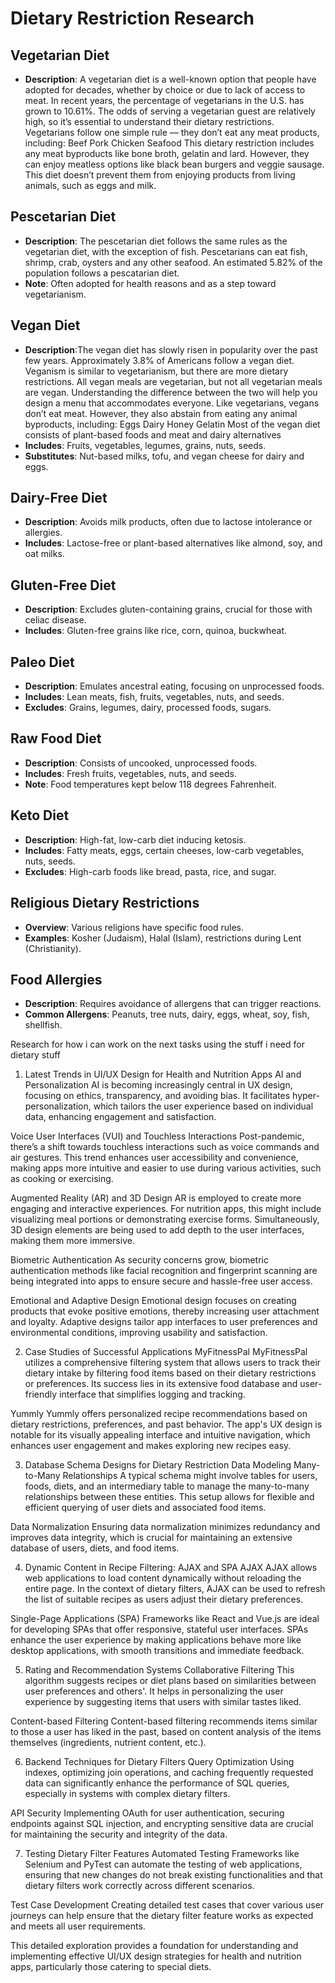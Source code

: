 # Dietary Restriction Research
## Vegetarian Diet
- **Description**: A vegetarian diet is a well-known option that people have adopted for decades, whether by choice or due to lack of access to meat. In recent years, the percentage of vegetarians in the U.S. has grown to 10.61%. The odds of serving a vegetarian guest are relatively high, so it’s essential to understand their dietary restrictions. Vegetarians follow one simple rule — they don’t eat any meat products, including:
Beef
Pork
Chicken
Seafood
This dietary restriction includes any meat byproducts like bone broth, gelatin and lard. However, they can enjoy meatless options like black bean burgers and veggie sausage. This diet doesn’t prevent them from enjoying products from living animals, such as eggs and milk.

## Pescetarian Diet
- **Description**: The pescetarian diet follows the same rules as the vegetarian diet, with the exception of fish. Pescetarians can eat fish, shrimp, crab, oysters and any other seafood. An estimated 5.82% of the population follows a pescatarian diet.
- **Note**: Often adopted for health reasons and as a step toward vegetarianism.

## Vegan Diet
- **Description**:The vegan diet has slowly risen in popularity over the past few years. Approximately 3.8% of Americans follow a vegan diet. Veganism is similar to vegetarianism, but there are more dietary restrictions. All vegan meals are vegetarian, but not all vegetarian meals are vegan. Understanding the difference between the two will help you design a menu that accommodates everyone.
Like vegetarians, vegans don’t eat meat. However, they also abstain from eating any animal byproducts, including:
Eggs
Dairy
Honey
Gelatin
Most of the vegan diet consists of plant-based foods and meat and dairy alternatives
- **Includes**: Fruits, vegetables, legumes, grains, nuts, seeds.
- **Substitutes**: Nut-based milks, tofu, and vegan cheese for dairy and eggs.

## Dairy-Free Diet
- **Description**: Avoids milk products, often due to lactose intolerance or allergies.
- **Includes**: Lactose-free or plant-based alternatives like almond, soy, and oat milks.

## Gluten-Free Diet
- **Description**: Excludes gluten-containing grains, crucial for those with celiac disease.
- **Includes**: Gluten-free grains like rice, corn, quinoa, buckwheat.

## Paleo Diet
- **Description**: Emulates ancestral eating, focusing on unprocessed foods.
- **Includes**: Lean meats, fish, fruits, vegetables, nuts, and seeds.
- **Excludes**: Grains, legumes, dairy, processed foods, sugars.

## Raw Food Diet
- **Description**: Consists of uncooked, unprocessed foods.
- **Includes**: Fresh fruits, vegetables, nuts, and seeds.
- **Note**: Food temperatures kept below 118 degrees Fahrenheit.

## Keto Diet
- **Description**: High-fat, low-carb diet inducing ketosis.
- **Includes**: Fatty meats, eggs, certain cheeses, low-carb vegetables, nuts, seeds.
- **Excludes**: High-carb foods like bread, pasta, rice, and sugar.

## Religious Dietary Restrictions
- **Overview**: Various religions have specific food rules.
- **Examples**: Kosher (Judaism), Halal (Islam), restrictions during Lent (Christianity).

## Food Allergies
- **Description**: Requires avoidance of allergens that can trigger reactions.
- **Common Allergens**: Peanuts, tree nuts, dairy, eggs, wheat, soy, fish, shellfish.


Research for how i can work on the next tasks using the stuff i need for dietary stuff 
1. Latest Trends in UI/UX Design for Health and Nutrition Apps
AI and Personalization
AI is becoming increasingly central in UX design, focusing on ethics, transparency, and avoiding bias. It facilitates hyper-personalization, which tailors the user experience based on individual data, enhancing engagement and satisfaction.

Voice User Interfaces (VUI) and Touchless Interactions
Post-pandemic, there’s a shift towards touchless interactions such as voice commands and air gestures. This trend enhances user accessibility and convenience, making apps more intuitive and easier to use during various activities, such as cooking or exercising.

Augmented Reality (AR) and 3D Design
AR is employed to create more engaging and interactive experiences. For nutrition apps, this might include visualizing meal portions or demonstrating exercise forms. Simultaneously, 3D design elements are being used to add depth to the user interfaces, making them more immersive.

Biometric Authentication
As security concerns grow, biometric authentication methods like facial recognition and fingerprint scanning are being integrated into apps to ensure secure and hassle-free user access.

Emotional and Adaptive Design
Emotional design focuses on creating products that evoke positive emotions, thereby increasing user attachment and loyalty. Adaptive designs tailor app interfaces to user preferences and environmental conditions, improving usability and satisfaction.

2. Case Studies of Successful Applications
MyFitnessPal
MyFitnessPal utilizes a comprehensive filtering system that allows users to track their dietary intake by filtering food items based on their dietary restrictions or preferences. Its success lies in its extensive food database and user-friendly interface that simplifies logging and tracking.

Yummly
Yummly offers personalized recipe recommendations based on dietary restrictions, preferences, and past behavior. The app's UX design is notable for its visually appealing interface and intuitive navigation, which enhances user engagement and makes exploring new recipes easy.

3. Database Schema Designs for Dietary Restriction Data Modeling
Many-to-Many Relationships
A typical schema might involve tables for users, foods, diets, and an intermediary table to manage the many-to-many relationships between these entities. This setup allows for flexible and efficient querying of user diets and associated food items.

Data Normalization
Ensuring data normalization minimizes redundancy and improves data integrity, which is crucial for maintaining an extensive database of users, diets, and food items.

4. Dynamic Content in Recipe Filtering: AJAX and SPA
AJAX
AJAX allows web applications to load content dynamically without reloading the entire page. In the context of dietary filters, AJAX can be used to refresh the list of suitable recipes as users adjust their dietary preferences.

Single-Page Applications (SPA)
Frameworks like React and Vue.js are ideal for developing SPAs that offer responsive, stateful user interfaces. SPAs enhance the user experience by making applications behave more like desktop applications, with smooth transitions and immediate feedback.

5. Rating and Recommendation Systems
Collaborative Filtering
This algorithm suggests recipes or diet plans based on similarities between user preferences and others'. It helps in personalizing the user experience by suggesting items that users with similar tastes liked.

Content-based Filtering
Content-based filtering recommends items similar to those a user has liked in the past, based on content analysis of the items themselves (ingredients, nutrient content, etc.).

6. Backend Techniques for Dietary Filters
Query Optimization
Using indexes, optimizing join operations, and caching frequently requested data can significantly enhance the performance of SQL queries, especially in systems with complex dietary filters.

API Security
Implementing OAuth for user authentication, securing endpoints against SQL injection, and encrypting sensitive data are crucial for maintaining the security and integrity of the data.

7. Testing Dietary Filter Features
Automated Testing
Frameworks like Selenium and PyTest can automate the testing of web applications, ensuring that new changes do not break existing functionalities and that dietary filters work correctly across different scenarios.

Test Case Development
Creating detailed test cases that cover various user journeys can help ensure that the dietary filter feature works as expected and meets all user requirements.

This detailed exploration provides a foundation for understanding and implementing effective UI/UX design strategies for health and nutrition apps, particularly those catering to special diets.
